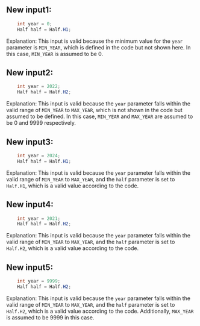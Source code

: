 ## New input1:
```java
    int year = 0;
    Half half = Half.H1;
```
Explanation: This input is valid because the minimum value for the `year` parameter is `MIN_YEAR`, which is defined in the code but not shown here. In this case, `MIN_YEAR` is assumed to be 0.

## New input2:
```java
    int year = 2022;
    Half half = Half.H2;
```
Explanation: This input is valid because the `year` parameter falls within the valid range of `MIN_YEAR` to `MAX_YEAR`, which is not shown in the code but assumed to be defined. In this case, `MIN_YEAR` and `MAX_YEAR` are assumed to be 0 and 9999 respectively.

## New input3:
```java
    int year = 2024;
    Half half = Half.H1;
```
Explanation: This input is valid because the `year` parameter falls within the valid range of `MIN_YEAR` to `MAX_YEAR`, and the `half` parameter is set to `Half.H1`, which is a valid value according to the code.

## New input4:
```java
    int year = 2021;
    Half half = Half.H2;
```
Explanation: This input is valid because the `year` parameter falls within the valid range of `MIN_YEAR` to `MAX_YEAR`, and the `half` parameter is set to `Half.H2`, which is a valid value according to the code.

## New input5:
```java
    int year = 9999;
    Half half = Half.H2;
```
Explanation: This input is valid because the `year` parameter falls within the valid range of `MIN_YEAR` to `MAX_YEAR`, and the `half` parameter is set to `Half.H2`, which is a valid value according to the code. Additionally, `MAX_YEAR` is assumed to be 9999 in this case.